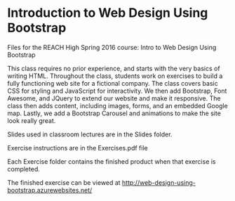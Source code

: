 # Introduction to Web Design Using Bootstrap
Files for the REACH High Spring 2016 course: Intro to Web Design Using Bootstrap

This class requires no prior experience, and starts with the very basics of writing HTML.  Throughout the class, students work on
exercises to build a fully functioning web site for a fictional company.  The class covers basic CSS for styling 
and JavaScript for interactivity.  We then add Bootstrap, Font Awesome, and JQuery to extend our website and make it responsive.
The class then adds content, including images, forms, and an embedded Google map.  Lastly, we add a Bootstrap Carousel and animations 
to make the site look really great.

Slides used in classroom lectures are in the Slides folder.

Exercise instructions are in the Exercises.pdf file

Each Exercise folder contains the finished product when that exercise is completed.

The finished exercise can be viewed at http://web-design-using-bootstrap.azurewebsites.net/
